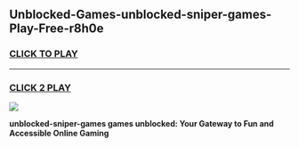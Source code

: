 
## Unblocked-Games-unblocked-sniper-games-Play-Free-r8h0e
<h3>
<a href="https://premium76.site?title=unblocked-sniper-games&ref=15A">CLICK TO PLAY</a></h3>
<hr>

<h3>
<a href="https://premium76.site?title=unblocked-sniper-games&ref=15A">CLICK 2 PLAY</a>
  
</h3>

<a href="https://premium76.site?title=unblocked-sniper-games&ref=15A"><img src="https://clearcache.store/games.png"></a>


**unblocked-sniper-games games unblocked: Your Gateway to Fun and Accessible Online Gaming**
